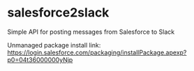 # salesforce2slack
Simple API for posting messages from Salesforce to Slack

Unmanaged package install link: https://login.salesforce.com/packaging/installPackage.apexp?p0=04t36000000yNjp


